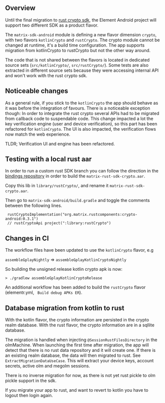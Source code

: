 ## Overview

Until the final migration to [rust crypto sdk](https://github.com/matrix-org/matrix-rust-components-kotlin), the Element Android project will support two
different SDK as a product flavor.

The `matrix-sdk-android` module is defining a new flavor dimension `crypto`, with two flavors `kotlinCrypto` and `rustCrypto`.
The crypto module cannot be changed at runtime, it's a build time configuration. The app supports migration from kotlinCrypto to rustCrypto but not the other
way around.

The code that is not shared between the flavors is located in dedicated source sets (`src/kotlinCrypto/`, `src/rustCrypto/`). Some tests are also extracted
in different source sets because they were accessing internal API and won't work with the rust crypto sdk.

## Noticeable changes

As a general rule, if you stick to the `kotlinCrypto` the app should behave as it was before the integration of favours.
There is a noticeable exception though:
In order to integrate the rust crypto several APIs had to be migrated from callback code to suspendable code. This change
impacted a lot the key verification engine (user and device verification), so this part has been refactored for `kotlinCrypto`. The UI is also impacted,
the verification flows now match the web experience.

TLDR; Verification UI and engine has been refactored.

## Testing with a local rust aar

In order to run a custom rust SDK branch you can follow the direction in the [bindings repository](https://github.com/matrix-org/matrix-rust-components-kotlin) 
in order to build the `matrix-rust-sdk-crypto.aar`.

Copy this lib in `library/rustCrypto/`, and rename it `matrix-rust-sdk-crypto.aar`.

Then go to `matrix-sdk-android/build.gradle` and toggle the comments between the following lines.

````
 rustCryptoImplementation("org.matrix.rustcomponents:crypto-android:0.3.1")
 // rustCryptoApi project(":library:rustCrypto")
````

## Changes in CI

The workflow files have been updated to use the `kotlinCrypto` flavor, e.g

`assembleGplayNightly` => `assembleGplayKotlinCryptoNightly`

So building the unsigned release kotlin crypto apk is now:

`> ./gradlew assembleGplayKotlinCryptoRelease`

An additional workflow has been added to build the `rustCrypto` flavor (elementr.yml, ` Build debug APKs ER`).


## Database migration from kotlin to rust

With the kotlin flavor, the crypto information are persisted in the crypto realm database.
With the rust flavor, the crypto information are in a sqllite database.

The migration is handled when injecting `@SessionRustFilesDirectory` in the olmMachine. 
When launching the first time after migration, the app will detect that there is no rust data repository and it will
create one. If there is an existing realm database, the data will then migrated to rust. See `ExtractMigrationDataUseCase`.
This will extract your device keys, account secrets, active olm and megolm sessions.

There is no inverse migration for now, as there is not yet rust pickle to olm pickle support in the sdk.

If you migrate your app to rust, and want to revert to kotlin you have to logout then login again.

